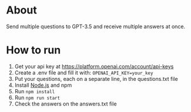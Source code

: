 # About
Send multiple questions to GPT-3.5 and receive multiple answers at once.

# How to run
1. Get your api key at https://platform.openai.com/account/api-keys
1. Create a .env file and fill it with: `OPENAI_API_KEY=your_key`
1. Put your questions, each on a separate line, in the questions.txt file
1. Install [Node.js](https://nodejs.org/) and npm
1. Run `npm install`
1. Run `npm run start`
1. Check the answers on the answers.txt file